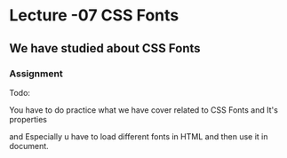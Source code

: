 # Lecture -07 CSS Fonts 

## We have studied about CSS Fonts 

### Assignment 

Todo:

You have to do practice what we have cover related to CSS Fonts and It's properties

and Especially u have to load different fonts in HTML and then use it in document.

